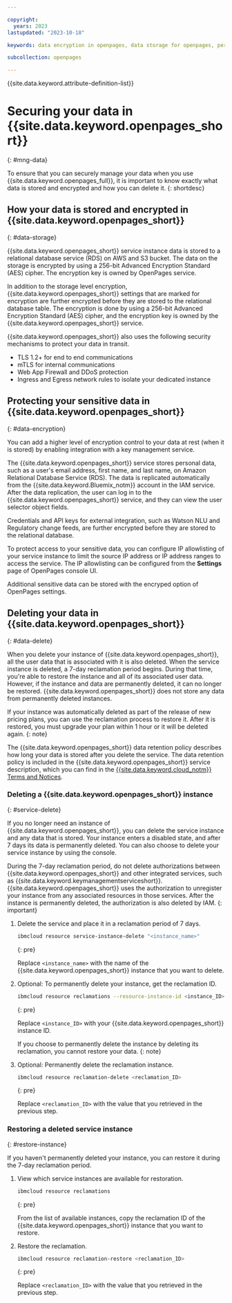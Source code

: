 ```yaml
---

copyright:
  years: 2023
lastupdated: "2023-10-18"

keywords: data encryption in openpages, data storage for openpages, personal data in openpages, data deletion for openpages, data in openpages, data security in openpages

subcollection: openpages

---
```


{{site.data.keyword.attribute-definition-list}}

# Securing your data in {{site.data.keyword.openpages_short}}
{: #mng-data}

To ensure that you can securely manage your data when you use {{site.data.keyword.openpages_full}}, it is important to know exactly what data is stored and encrypted and how you can delete it. 
{: shortdesc}

## How your data is stored and encrypted in {{site.data.keyword.openpages_short}}
{: #data-storage}

{{site.data.keyword.openpages_short}} service instance data is stored to a relational database service (RDS) on AWS and S3 bucket. The data on the storage is encrypted by using a 256-bit Advanced Encryption Standard (AES) cipher. The encryption key is owned by OpenPages service.

In addition to the storage level encryption, {{site.data.keyword.openpages_short}} settings that are marked for encryption are further encrypted before they are stored to the relational database table. The encryption is done by using a 256-bit Advanced Encryption Standard (AES) cipher, and the encryption key is owned by the {{site.data.keyword.openpages_short}} service.

{{site.data.keyword.openpages_short}} also uses the following security mechanisms to protect your data in transit.

   - TLS 1.2+ for end to end communications
   - mTLS for internal communications
   - Web App Firewall and DDoS protection
   - Ingress and Egress network rules to isolate your dedicated instance

## Protecting your sensitive data in {{site.data.keyword.openpages_short}}
{: #data-encryption}

You can add a higher level of encryption control to your data at rest (when it is stored) by enabling integration with a key management service.

The {{site.data.keyword.openpages_short}} service stores personal data, such as a user's email address, first name, and last name, on Amazon Relational Database Service (RDS). The data is replicated automatically from the {{site.data.keyword.Bluemix_notm}} account in the IAM service. After the data replication, the user can log in to the {{site.data.keyword.openpages_short}} service, and they can view the user selector object fields.

Credentials and API keys for external integration, such as Watson NLU and Regulatory change feeds, are further encrypted before they are stored to the relational database.

To protect access to your sensitive data, you can configure IP allowlisting of your service instance to limit the source IP address or IP address ranges to access the service. The IP allowlisting can be configured from the **Settings** page of OpenPages console UI.

Additional sensitive data can be stored with the encryped option of OpenPages settings.

## Deleting your data in {{site.data.keyword.openpages_short}}
{: #data-delete}

When you delete your instance of {{site.data.keyword.openpages_short}}, all the user data that is associated with it is also deleted. When the service instance is deleted, a 7-day reclamation period begins. During that time, you're able to restore the instance and all of its associated user data. However, if the instance and data are permanently deleted, it can no longer be restored. {{site.data.keyword.openpages_short}} does not store any data from permanently deleted instances.

If your instance was automatically deleted as part of the release of new pricing plans, you can use the reclamation process to restore it. After it is restored, you must upgrade your plan within 1 hour or it will be deleted again.
{: note}

The {{site.data.keyword.openpages_short}} data retention policy describes how long your data is stored after you delete the service. The data retention policy is included in the {{site.data.keyword.openpages_short}} service description, which you can find in the [{{site.data.keyword.cloud_notm}} Terms and Notices](/docs/overview?topic=overview-terms).

### Deleting a {{site.data.keyword.openpages_short}} instance
{: #service-delete}

If you no longer need an instance of {{site.data.keyword.openpages_short}}, you can delete the service instance and any data that is stored. Your instance enters a disabled state, and after 7 days its data is permanently deleted. You can also choose to delete your service instance by using the console.

During the 7-day reclamation period, do not delete authorizations between {{site.data.keyword.openpages_short}} and other integrated services, such as {{site.data.keyword.keymanagementserviceshort}}. {{site.data.keyword.openpages_short}} uses the authorization to unregister your instance from any associated resources in those services. After the instance is permanently deleted, the authorization is also deleted by IAM.
{: important}

1. Delete the service and place it in a reclamation period of 7 days.

    ```sh
    ibmcloud resource service-instance-delete "<instance_name>"
    ```
    {: pre}

    Replace `<instance_name>` with the name of the {{site.data.keyword.openpages_short}} instance that you want to delete.

2. Optional: To permanently delete your instance, get the reclamation ID.

    ```sh
    ibmcloud resource reclamations --resource-instance-id <instance_ID>
    ```
    {: pre}

    Replace `<instance_ID>` with your {{site.data.keyword.openpages_short}} instance ID.

    If you choose to permanently delete the instance by deleting its reclamation, you cannot restore your data.
    {: note}

3. Optional: Permanently delete the reclamation instance.

    ```sh
    ibmcloud resource reclamation-delete <reclamation_ID>
    ```
    {: pre}

    Replace `<reclamation_ID>` with the value that you retrieved in the previous step.

### Restoring a deleted service instance
{: #restore-instance}

If you haven't permanently deleted your instance, you can restore it during the 7-day reclamation period.

1. View which service instances are available for restoration.

    ```sh
    ibmcloud resource reclamations
    ```
    {: pre}

    From the list of available instances, copy the reclamation ID of the {{site.data.keyword.openpages_short}} instance that you want to restore.

2. Restore the reclamation.

    ```sh
    ibmcloud resource reclamation-restore <reclamation_ID>
    ```
    {: pre}

    Replace `<reclamation_ID>` with the value that you retrieved in the previous step.